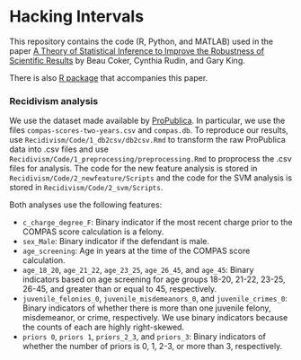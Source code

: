 # Hacking Intervals

This repository contains the code (R, Python, and MATLAB) used in the paper [A Theory of Statistical Inference to Improve the Robustness of Scientific Results](https://arxiv.org/abs/1804.08646) by Beau Coker, Cynthia Rudin, and Gary King.

There is also [R package](https://github.com/beauCoker/hacking) that accompanies this paper. 


### Recidivism analysis

We use the dataset made available by [ProPublica](https://github.com/propublica/compas-analysis). In particular, we use the files `compas-scores-two-years.csv` and `compas.db`. To reproduce our results, use `Recidivism/Code/1_db2csv/db2csv.Rmd` to transform the raw ProPublica data into .csv files and use `Recidivism/Code/1_preprocessing/preprocessing.Rmd` to proprocess the .csv files for analysis. The code for the new feature analysis is stored in `Recidivism/Code/2_newfeature/Scripts` and the code for the SVM analysis is stored in `Recidivism/Code/2_svm/Scripts`.

Both analyses use the following features:
* `c_charge_degree_F`: Binary indicator if the most recent charge prior to the COMPAS score calculation is a felony.
* `sex_Male`: Binary indicator if the defendant is male.
* `age_screening`: Age in years at the time of the COMPAS score calculation.
* `age_18_20`, `age_21_22`, `age_23_25`, `age_26_45`, and `age_45`: Binary indicators based on
age screening for age groups 18-20, 21-22, 23-25, 26-45, and greater than or equal to 45, respectively. 
* `juvenile_felonies_0`, `juvenile_misdemeanors_0`, and `juvenile_crimes_0`: Binary indicators of whether there is more than one juvenile felony, misdemeanor, or crime, respectively. We use binary
indicators because the counts of each are highly right-skewed.
* `priors 0`, `priors 1`, `priors_2_3`, and `priors_3`: Binary indicators of whether the number of
priors is 0, 1, 2-3, or more than 3, respectively.

